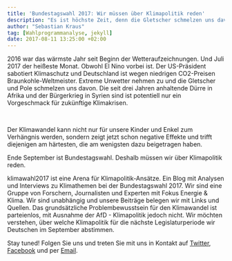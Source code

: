 ```yaml
---
title: 'Bundestagswahl 2017: Wir müssen über Klimapolitik reden'
description: "Es ist höchste Zeit, denn die Gletscher schmelzen uns davon. Read this post!"
author: "Sebastian Kraus"
tag: [Wahlprogrammanalyse, jekyll]
date: 2017-08-11 13:25:00 +02:00 
---
```


2016 war das wärmste Jahr seit Beginn der Wetteraufzeichnungen. Und Juli 2017 der heißeste Monat. Obwohl El Nino vorbei ist. Der US-Präsident sabotiert Klimaschutz und Deutschland ist wegen niedrigen CO2-Preisen Braunkohle-Weltmeister. Extreme Unwetter nehmen zu und die Gletscher und Pole schmelzen uns davon. Die seit drei Jahren anhaltende Dürre in Afrika und der Bürgerkrieg in Syrien sind ist potentiell nur ein Vorgeschmack für zukünftige Klimakrisen. 

<br>




Der Klimawandel kann nicht nur für unsere Kinder und Enkel zum Verhängnis werden, sondern zeigt jetzt schon negative Effekte und trifft diejenigen am härtesten, die am wenigsten dazu beigetragen haben.

Ende September ist Bundestagswahl. Deshalb müssen wir über Klimapolitik reden.


klimawahl2017 ist eine Arena für Klimapolitik-Ansätze. Ein Blog mit Analysen und Interviews zu Klimathemen bei der Bundestagswahl 2017. Wir sind eine Gruppe von Forschern, Journalisten und Experten mit Fokus Energie & Klima. Wir sind unabhängig und unsere Beiträge belegen wir mit Links und Quellen. Das grundsätzliche Problembewusstsein für den Klimawandel ist parteienlos, mit Ausnahme der AfD - Klimapolitik jedoch nicht. Wir möchten verstehen, über welche Klimapolitik für die nächste Legislaturperiode wir Deutschen im September abstimmen. 


Stay tuned! Folgen Sie uns und treten Sie mit uns in Kontakt auf [Twitter](https://twitter.com/klimawahl), [Facebook](https://www.facebook.com/klimawahl) und per [Email](info@klimawahl2017.de).
